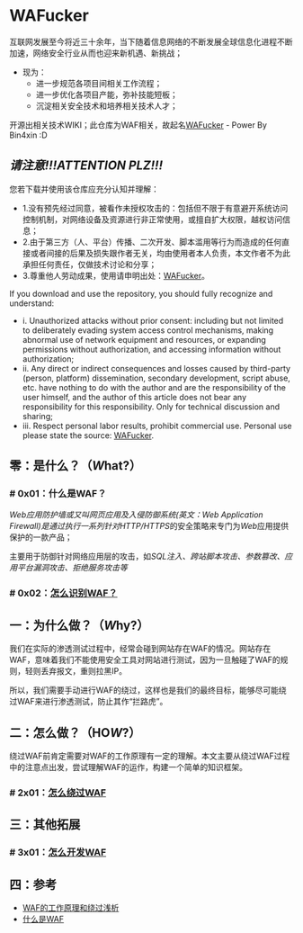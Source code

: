# WAFucker

互联网发展至今将近三十余年，当下随着信息网络的不断发展全球信息化进程不断加速，网络安全行业从而也迎来新机遇、新挑战；

- 现为：
	- 进一步规范各项目间相关工作流程；
	- 进一步优化各项目产能，弥补技能短板；
	- 沉淀相关安全技术和培养相关技术人才；

开源出相关技术WIKI；此仓库为WAF相关，故起名[WAFucker](https://github.com/Bin4xin/WAFucker) - Power By Bin4xin :D

## ***请注意!!!ATTENTION PLZ!!!***

您若下载并使用该仓库应充分认知并理解：
    
- 1.没有预先经过同意，被看作未授权攻击的：包括但不限于有意避开系统访问控制机制，对网络设备及资源进行非正常使用，或擅自扩大权限，越权访问信息；
- 2.由于第三方（人、平台）传播、二次开发、脚本滥用等行为而造成的任何直接或者间接的后果及损失跟作者无关，均由使用者本人负责，本文作者不为此承担任何责任，仅做技术讨论和分享；
- 3.尊重他人劳动成果，使用请申明出处：[WAFucker](https://github.com/Bin4xin/WAFucker)。

If you download and use the repository, you should fully recognize and understand:

- i. Unauthorized attacks without prior consent: including but not limited to deliberately evading system access control mechanisms, making abnormal use of network equipment and resources, or expanding permissions without authorization, and accessing information without authorization;
- ii. Any direct or indirect consequences and losses caused by third-party (person, platform) dissemination, secondary development, script abuse, etc. have nothing to do with the author and are the responsibility of the user himself, and the author of this article does not bear any responsibility for this responsibility. Only for technical discussion and sharing;
- iii. Respect personal labor results, prohibit commercial use. Personal use please state the source: [WAFucker](https://github.com/Bin4xin/WAFucker).

## 零：是什么？（***W***hat?）

### # 0x01：什么是WAF？

*Web应用防护墙或又叫网页应用及入侵防御系统(英文：Web Application Firewall)*是通过执行一系列针对*HTTP/HTTPS*的安全策略来专门为*Web*应用提供保护的一款产品；

主要用于防御针对网络应用层的攻击，如*SQL注入、跨站脚本攻击、参数篡改、应用平台漏洞攻击、拒绝服务攻击等*

### # 0x02：[怎么识别WAF？](https://github.com/Bin4xin/WAFucker/tree/master/WAF%E8%AF%86%E5%88%AB)

## 一：为什么做？（***W***hy?）

我们在实际的渗透测试过程中，经常会碰到网站存在WAF的情况。网站存在WAF，意味着我们不能使用安全工具对网站进行测试，因为一旦触碰了WAF的规则，轻则丢弃报文，重则拉黑IP。

所以，我们需要手动进行WAF的绕过，这样也是我们的最终目标，能够尽可能绕过WAF来进行渗透测试，防止其作“拦路虎”。


## 二：怎么做？（HO***W***?）

绕过WAF前肯定需要对WAF的工作原理有一定的理解。本文主要从绕过WAF过程中的注意点出发，尝试理解WAF的运作，构建一个简单的知识框架。

### # 2x01：[怎么绕过WAF](https://github.com/Bin4xin/WAFucker/tree/master/WAF%E7%BB%95%E8%BF%87)

## 三：其他拓展

### # 3x01：[怎么开发WAF](https://github.com/Bin4xin/WAFucker/tree/master/WAF%E5%BC%80%E5%8F%91)

## 四：参考

- [WAF的工作原理和绕过浅析](https://blog.csdn.net/qq_36119192/article/details/90113167)
- [什么是WAF](https://www.huaweicloud.com/zhishi/dyl46.html)